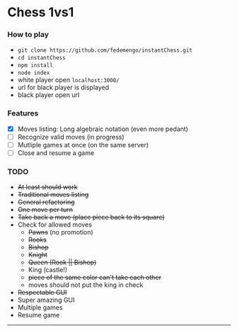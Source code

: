 # Chess 1vs1

### How to play

* `git clone https://github.com/fedemengo/instantChess.git`
* `cd instantChess`
* `npm install`
* `node index`
* white player open `localhost:3000/`
* url for black player is displayed
* black player open url

### Features

- [x] Moves listing: Long algebraic notation (even more pedant)
- [ ] Recognize valid moves (in progress)
- [ ] Mutliple games at once (on the same server)
- [ ] Close and resume a game

### TODO

- ~~At least should work~~
- ~~Traditional moves listing~~
- ~~General refactoring~~
- ~~One move per turn~~
- ~~Take back a move (place piece back to its square)~~
- Check for allowed moves
	- ~~Pawns~~ (no promotion)
	- ~~Rooks~~
	- ~~Bishop~~
	- ~~Knight~~
	- ~~Queen (Rook || Bishop)~~
	- King (castle!)
	- ~~piece of the same color can't take each other~~
	- moves should not put the king in check
- ~~Respectable GUI~~
- Super amazing GUI
- Multiple games
- Resume game

---

